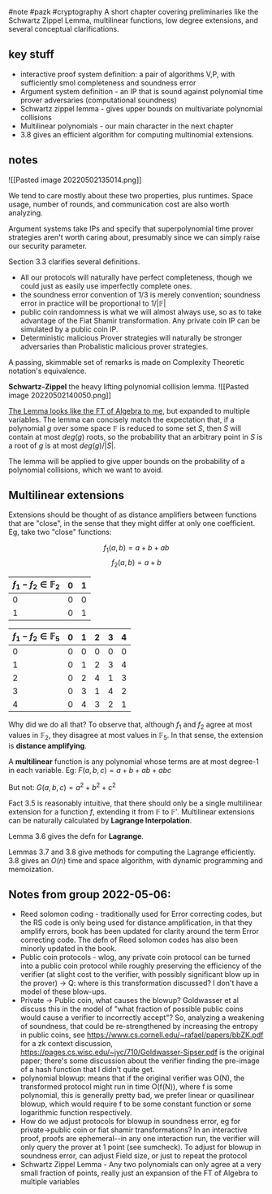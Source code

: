 #note #pazk #cryptography 
A short chapter covering preliminaries like the Schwartz Zippel Lemma, multilinear functions, low degree extensions, and several conceptual clarifications.
## key stuff
- interactive proof system definition: a pair of algorithms V,P, with sufficiently smol completeness and soundness error
- Argument system definition - an IP that is sound against polynomial time prover adversaries (computational soundness)
- Schwartz zippel lemma - gives upper bounds on multivariate polynomial collisions
- Multilinear polynomials - our main character in the next chapter
- 3.8 gives an efficient algorithm for computing multinomial extensions.

## notes
![[Pasted image 20220502135014.png]]

We tend to care mostly about these two properties, plus runtimes. Space usage, number of rounds, and communication cost are also worth analyzing.

Argument systems take IPs and specify that superpolynomial time prover strategies aren't worth caring about, presumably since we can simply raise our security parameter.

Section 3.3 clarifies several definitions. 
- All our protocols will naturally have perfect completeness, though we could just as easily use imperfectly complete ones.
- the soundness error convention of 1/3 is merely convention; soundness error in practice will be proportional to $1/|\mathbb F|$ 
- public coin randomness is what we will almost always use, so as to take advantage of the Fiat Shamir transformation. Any private coin IP can be simulated by a public coin IP.
- Deterministic malicious Prover strategies will naturally be stronger adversaries than Probalistic malicious prover strategies.

A passing, skimmable set of remarks is made on Complexity Theoretic notation's equivalence.

**Schwartz-Zippel**
the heavy lifting polynomial collision lemma. 
![[Pasted image 20220502140050.png]]

[The Lemma looks like the FT of Algebra to me](https://en.wikipedia.org/wiki/Fundamental_theorem_of_algebra),  but expanded to multiple variables. The lemma can concisely match the expectation that, if a polynomial $g$ over some space $\mathbb F$ is reduced to some set $S$, then $S$ will contain at most $deg(g)$ roots, so the probability that an arbitrary point in $S$ is a root of $g$ is at most $deg(g) / |S|$. 

The lemma will be applied to give upper bounds on the probability of a polynomial collisions, which we want to avoid.

## Multilinear extensions
Extensions should be thought of as distance amplifiers between functions that are "close", in the sense that they might differ at only one coefficient. Eg, take two "close" functions:

$$f_1(a,b) = a + b + ab$$
$$f_2(a,b) = a+b$$

| $f_1 - f_2 \in \mathbb F_2$ | 0   | 1   |
| --------------------------- | --- | --- |
| 0                           | 0   | 0   |
| 1                           | 0   | 1   | 

| $f_1 - f_2 \in \mathbb F_5$ | 0   | 1   | 2   | 3   | 4   |
| --------------------------- | --- | --- | --- | --- | --- |
| 0                           | 0   | 0   | 0   | 0   | 0   |
| 1                           | 0   | 1   | 2   | 3   | 4   |
| 2                           | 0   | 2   | 4   | 1   | 3   |
| 3                           | 0   | 3   | 1   | 4   | 2   |
| 4                           | 0   | 4   | 3   | 2   | 1   | 

Why did we do all that? To observe that, although $f_1$ and $f_2$ agree at most values in $\mathbb F_2$, they disagree at most values in $\mathbb F_5$. In that sense, the extension is **distance amplifying**.

A **multilinear** function is any polynomial whose terms are at most degree-1 in each variable.
Eg: $F(a,b,c) = a + b + ab + abc$

But not: $G(a,b,c) = a^2+b^2+c^2$

Fact 3.5 is reasonably intuitive, that there should only be a single multilinear extension for a function $f$, extending it from $\mathbb F$ to $\mathbb F'$. Multilinear extensions can be naturally calculated by **Lagrange Interpolation**.

Lemma 3.6 gives the defn for **Lagrange**. 

Lemmas 3.7 and 3.8 give methods for computing the Lagrange efficiently. 3.8 gives an $O(n)$ time and space algorithm, with dynamic programming and memoization.

## Notes from group 2022-05-06:
-  Reed solomon coding - traditionally used for Error correcting codes, but the RS code is only being used for distance amplification, in that they amplify errors, book has been updated for clarity around the term Error correcting code. The defn of Reed solomon codes has also been minorly updated in the book. 
- Public coin protocols - wlog, any private coin protocol can be turned into a public coin protocol while roughly preserving the efficiency of the verifier (at slight cost to the verifier, with possibly significant blow up in the prover) 
-> Q: where is this transformation discussed? I don't have a model of these blow-ups. 
- Private -> Public coin, what causes the blowup? Goldwasser et al discuss this in the model of "what fraction of possible public coins would cause a verifier to incorrectly accept"? So, analyzing a weakening of soundness, that could be re-strengthened by increasing the entropy in public coins, see https://www.cs.cornell.edu/~rafael/papers/bbZK.pdf for a zk context discussion, https://pages.cs.wisc.edu/~jyc/710/Goldwasser-Sipser.pdf is the original paper; there's some discussion about the verifier finding the pre-image of a hash function that I didn't quite get.
- polynomial blowup: means that if the original verifier was O(N), the transformed protocol might run in time O(f(N)), where f is some polynomial, this is generally pretty bad, we prefer linear or quasilinear blowup, which would require f to be some constant function or some logarithmic function respectively. 
- How do we adjust protocols for blowup in soundness error, eg for private->public coin or fiat shamir transformations? In an interactive proof, proofs are ephemeral--in any one interaction run, the verifier will only query the prover at 1 point (see sumcheck). To adjust for blowup in soundness error, can adjust Field size, or just to repeat the protocol
- Schwartz Zippel Lemma - Any two polynomials can only agree at a very small fraction of points, really just an expansion of the FT of Algebra to multiple variables

